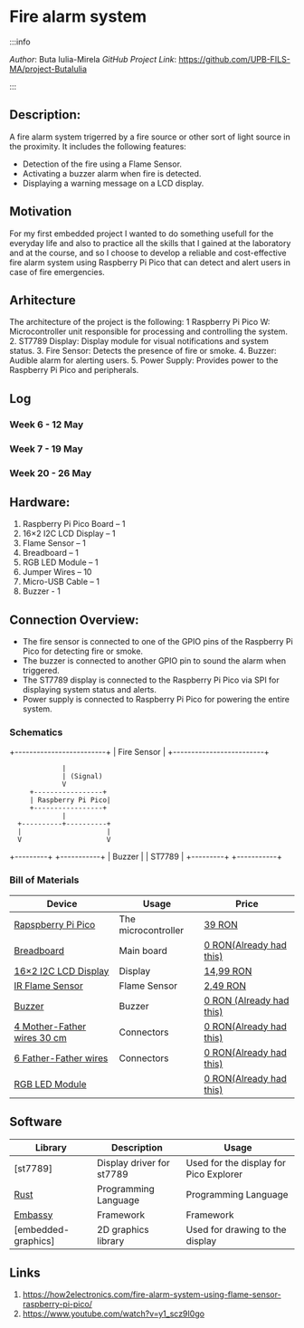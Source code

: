 # Fire alarm system

:::info

*Author*: Buta Iulia-Mirela
*GitHub Project Link*: https://github.com/UPB-FILS-MA/project-ButaIulia

:::

## Description:

A fire alarm system trigerred by a fire source or other sort of light source in the proximity. It includes the following features:
- Detection of the fire using a Flame Sensor.
- Activating a buzzer alarm when fire is detected.
- Displaying a warning message on a LCD display.

## Motivation
For my first embedded project I wanted to do something usefull for the everyday life and also to practice all the skills that I gained at the laboratory and at the course, and so I choose to  develop a reliable and cost-effective fire alarm system using Raspberry Pi Pico that can detect and alert users in case of fire emergencies.

## Arhitecture
The architecture of the project is the following:
1	Raspberry Pi Pico W: Microcontroller unit responsible for processing and controlling the system.
2. ST7789 Display: Display module for visual notifications and system status.
3. Fire Sensor: Detects the presence of fire or smoke.
4. Buzzer: Audible alarm for alerting users.
5. Power Supply: Provides power to the Raspberry Pi Pico and peripherals.

## Log

<!-- write every week your progress here -->

### Week 6 - 12 May

### Week 7 - 19 May

### Week 20 - 26 May

## Hardware:

1. Raspberry Pi Pico Board – 1
2. 16×2 I2C LCD Display – 1
3. Flame Sensor – 1
4. Breadboard – 1
5. RGB LED Module – 1
6. Jumper Wires – 10
7. Micro-USB Cable – 1
9. Buzzer - 1

## Connection Overview:
* The fire sensor is connected to one of the GPIO pins of the Raspberry Pi Pico for detecting fire or smoke.
* The buzzer is connected to another GPIO pin to sound the alarm when triggered.
* The ST7789 display is connected to the Raspberry Pi Pico via SPI for displaying system status and alerts.
* Power supply is connected to Raspberry Pi Pico for powering the entire system.

### Schematics

+-------------------------+
 |      Fire Sensor        |
 +-------------------------+

                 |
                 | (Signal)
                 V
         +-----------------+
         | Raspberry Pi Pico|
         +-----------------+
                 |
      +----------+----------+
      |                     |
      V                     V
 +---------+           +-----------+
 |  Buzzer |           |  ST7789   |
 +---------+           +-----------+

### Bill of Materials

<!-- Fill out this table with all the hardware components that you might need.

The format is

| [Device](link://to/device) | This is used ... | [price](link://to/store) |



-->

| Device                                                                                                  | Usage               | Price                                                                                                                                                                                                                                                                                |
| ------------------------------------------------------------------------------------------------------- | ------------------- | ------------------------------------------------------------------------------------------------------------------------------------------------------------------------------------------------------------------------------------------------------------------------------------ |
| [Rapspberry Pi Pico](https://www.raspberrypi.com/documentation/microcontrollers/raspberry-pi-pico.html) | The microcontroller | [39 RON](https://www.optimusdigital.ro/en/raspberry-pi-boards/12394-raspberry-pi-pico-w.html)                                                                                                                                                                                        |
| [Breadboard]()                                                                                          | Main board          | [0 RON(Already had this)]()                                                                                                                                                                                                                                                          |
| [ 16×2 I2C LCD Display ]()                                                                         | Display             | [14,99 RON](https://www.optimusdigital.ro/ro/optoelectronice-lcd-uri/62-lcd-1602-cu-interfata-i2c-si-backlight-galben-verde.html)                                                                                                                                                           |
| [IR Flame Sensor]()                                                                | Flame Sensor     | [2,49 RON](https://www.optimusdigital.ro/en/optical-sensors/110-ir-flame-sensor.html)                                                                                                                         |
| [Buzzer]()                                                                                              | Buzzer              | [0 RON (Already had this)]()                                                                                                                                                                                                                                                         |
| [4 Mother-Father wires 30 cm]()                                                                         | Connectors          | [0 RON(Already had this)]()                                                                                                                                                                                                                                                          |
| [6 Father-Father wires]()                                                                               | Connectors          | [0 RON(Already had this)]()                           |     
| [ RGB LED Module]()                                                                                          |        | [0 RON(Already had this)]()                                                                                                                                                                                                                               

## Software

| Library                                  | Description                        | Usage                              |
| ---------------------------------------- | ---------------------------------- | ---------------------------------- |
| [st7789] | Display driver for st7789 | Used for the display for Pico Explorer |
| [Rust](https://www.rust-lang.org/)       | Programming Language               | Programming Language               |
| [Embassy](https://embassy.dev/)          | Framework                          | Framework                          |
| [embedded-graphics]         | 2D graphics library                         | Used for drawing to the display           


## Links

<!-- Add a few links that inspired you and that you think you will use for your project -->

1. https://how2electronics.com/fire-alarm-system-using-flame-sensor-raspberry-pi-pico/
2. https://www.youtube.com/watch?v=y1_scz9I0go